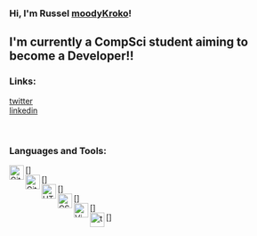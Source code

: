 ### Hi, I'm Russel [moodyKroko][website]!

## I'm currently a CompSci student aiming to become a Developer!!

### Links:
[twitter]   
[linkedin]   

<br/>

### Languages and Tools:
[<img align="left" alt="Git" width="26px" src="" />]   
[<img align="left" alt="GitHub" width="26px" src="" />]   
[<img align="left" alt="HTML5" width="26px" src="" />]   
[<img align="left" alt="CSS" width="26px" src="" />]   
[<img align="left" alt="Vim" width="26px" src="" />]   
[<img align="left" alt="terminal" width="26px" src="" />]   

<br/>
<br/>

[website]:  https://lucky3forme.com
[twitter]:  #
[linkedin]: #